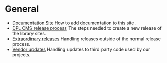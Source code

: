 # General


- [Documentation Site](documentation-site)
  How to add documentation to this site.
- [DPL CMS release process](release-process)
  The steps needed to create a new release of the library sites.
- [Extraordinary releases](extraordinary-releases)
  Handling releases outside of the normal release process.
- [Vendor updates](vendor-updates)
  Handling updates to third party code used by our projects.
